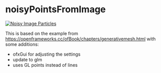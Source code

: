 # noisyPointsFromImage
[![Noisy Image Particles](http://img.youtube.com/vi/0Mi7fKbjn9Q/0.jpg)](http://www.youtube.com/watch?v=0Mi7fKbjn9Q "Noisy Image Particles")

This is based on the example from https://openframeworks.cc/ofBook/chapters/generativemesh.html with some additions:

- ofxGui for adjusting the settings
- update to glm
- uses GL points instead of lines
